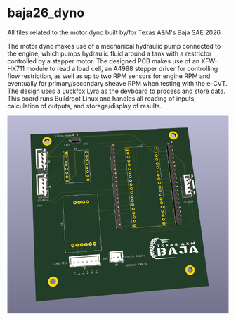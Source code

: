 # baja26_dyno
All files related to the motor dyno built by/for Texas A&M's Baja SAE 2026

The motor dyno makes use of a mechanical hydraulic pump connected to the
engine, which pumps hydraulic fluid around a tank with a restrictor controlled
by a stepper motor.
The designed PCB makes use of an XFW-HX711 module to read a load cell, an A4988
stepper driver for controlling flow restriction, as well as up to two RPM sensors
for engine RPM and eventually for primary/secondary sheave RPM when testing with
the e-CVT.
The design uses a Luckfox Lyra as the devboard to process and store data. This
board runs Buildroot Linux and handles all reading of inputs, calculation of
outputs, and storage/display of results.

![alt text](https://github.com/ryder314/baja26_dyno/blob/fa81208130a97caf0380c46af1897c0dbfd13af9/Pictures/3d_pcb_view.png "3D View of the PCB for the Motor Dyno")
